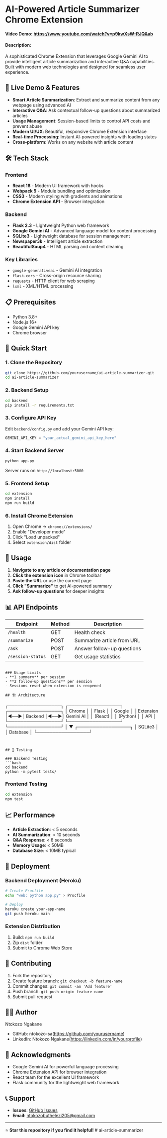 # AI-Powered Article Summarizer Chrome Extension

#### Video Demo:  https://www.youtube.com/watch?v=p9kwXsW-RJQ&ab

#### Description:
A sophisticated Chrome Extension that leverages Google Gemini AI to provide intelligent article summarization and interactive Q&A capabilities. Built with modern web technologies and designed for seamless user experience.

## 🚀 Live Demo & Features

- **Smart Article Summarization**: Extract and summarize content from any webpage using advanced AI
- **Interactive Q&A**: Ask contextual follow-up questions about summarized articles
- **Usage Management**: Session-based limits to control API costs and prevent abuse
- **Modern UI/UX**: Beautiful, responsive Chrome Extension interface
- **Real-time Processing**: Instant AI-powered insights with loading states
- **Cross-platform**: Works on any website with article content

## 🛠️ Tech Stack

### Frontend
- **React 18** - Modern UI framework with hooks
- **Webpack 5** - Module bundling and optimization
- **CSS3** - Modern styling with gradients and animations
- **Chrome Extension API** - Browser integration

### Backend
- **Flask 2.3** - Lightweight Python web framework
- **Google Gemini AI** - Advanced language model for content processing
- **SQLite3** - Lightweight database for session management
- **Newspaper3k** - Intelligent article extraction
- **BeautifulSoup4** - HTML parsing and content cleaning

### Key Libraries
- `google-generativeai` - Gemini AI integration
- `flask-cors` - Cross-origin resource sharing
- `requests` - HTTP client for web scraping
- `lxml` - XML/HTML processing

## 📋 Prerequisites

- Python 3.8+
- Node.js 16+
- Google Gemini API key
- Chrome browser

## 🚀 Quick Start

### 1. Clone the Repository
```bash
git clone https://github.com/yourusername/ai-article-summarizer.git
cd ai-article-summarizer
```

### 2. Backend Setup
```bash
cd backend
pip install -r requirements.txt
```

### 3. Configure API Key
Edit `backend/config.py` and add your Gemini API key:
```python
GEMINI_API_KEY = "your_actual_gemini_api_key_here"
```

### 4. Start Backend Server
```bash
python app.py
```
Server runs on `http://localhost:5000`

### 5. Frontend Setup
```bash
cd extension
npm install
npm run build
```

### 6. Install Chrome Extension
1. Open Chrome → `chrome://extensions/`
2. Enable "Developer mode"
3. Click "Load unpacked"
4. Select `extension/dist` folder

## 🎯 Usage

1. **Navigate to any article or documentation page**
2. **Click the extension icon** in Chrome toolbar
3. **Paste the URL** or use the current page
4. **Click "Summarize"** to get AI-powered summary
5. **Ask follow-up questions** for deeper insights

## 📊 API Endpoints

| Endpoint | Method | Description |
|----------|--------|-------------|
| `/health` | GET | Health check |
| `/summarize` | POST | Summarize article from URL |
| `/ask` | POST | Answer follow-up questions |
| `/session-status` | GET | Get usage statistics |


```

### Usage Limits
- **1 summary** per session
- **2 follow-up questions** per session
- Sessions reset when extension is reopened

## 🏗️ Architecture

```
┌─────────────────┐    ┌─────────────────┐    ┌─────────────────┐
│   Chrome        │    │   Flask         │    │   Google        │
│   Extension     │◄──►│   Backend       │◄──►│   Gemini AI     │
│   (React)       │    │   (Python)      │    │   API           │
└─────────────────┘    └─────────────────┘    └─────────────────┘
                              │
                              ▼
                       ┌─────────────────┐
                       │   SQLite3       │
                       │   Database      │
                       └─────────────────┘
```


## 🧪 Testing

### Backend Testing
```bash
cd backend
python -m pytest tests/
```

### Frontend Testing
```bash
cd extension
npm test
```

## 📈 Performance

- **Article Extraction**: < 5 seconds
- **AI Summarization**: < 10 seconds
- **Q&A Response**: < 8 seconds
- **Memory Usage**: < 50MB
- **Database Size**: < 10MB typical

## 🚀 Deployment

### Backend Deployment (Heroku)
```bash
# Create Procfile
echo "web: python app.py" > Procfile

# Deploy
heroku create your-app-name
git push heroku main
```

### Extension Distribution
1. Build: `npm run build`
2. Zip `dist` folder
3. Submit to Chrome Web Store

## 🤝 Contributing

1. Fork the repository
2. Create feature branch: `git checkout -b feature-name`
3. Commit changes: `git commit -am 'Add feature'`
4. Push branch: `git push origin feature-name`
5. Submit pull request


## 👨‍💻 Author

Ntokozo Ngakane
- GitHub: ntokozo-sa(https://github.com/yourusername)
- LinkedIn: Ntokozo Ngakane(https://linkedin.com/in/yourprofile)


## 🙏 Acknowledgments

- Google Gemini AI for powerful language processing
- Chrome Extension API for browser integration
- React team for the excellent UI framework
- Flask community for the lightweight web framework

## 📞 Support

- **Issues**: [GitHub Issues](https://github.com/yourusername/ai-article-summarizer/issues)
- **Email**: ntokozobuthelezi205@gmail.com

---

⭐ **Star this repository if you find it helpful!** #   a i - a r t i c l e - s u m m a r i z e r  
 
